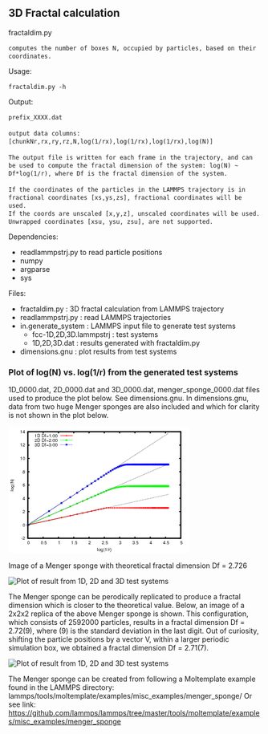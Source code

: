 ## 3D Fractal calculation

fractaldim.py

	computes the number of boxes N, occupied by particles, based on their coordinates.

Usage:

	fractaldim.py -h
    
Output:

	prefix_XXXX.dat 
	
	output data columns:
	[chunkNr,rx,ry,rz,N,log(1/rx),log(1/rx),log(1/rx),log(N)]

	The output file is written for each frame in the trajectory, and can be used to compute the fractal dimension of the system: log(N) ~ Df*log(1/r), where Df is the fractal dimension of the system.
        
	If the coordinates of the particles in the LAMMPS trajectory is in fractional coordinates [xs,ys,zs], fractional coordinates will be used. 
	If the coords are unscaled [x,y,z], unscaled coordinates will be used. 
	Unwrapped coordinates [xsu, ysu, zsu], are not supported.

Dependencies:
* readlammpstrj.py to read particle positions
* numpy
* argparse
* sys

Files:
* fractaldim.py	: 3D fractal calculation from LAMMPS trajectory
* readlammpstrj.py : read LAMMPS trajectories
* in.generate_system : LAMMPS input file to generate test systems
	* fcc-1D,2D,3D.lammpstrj : test systems
	* 1D,2D,3D.dat : results generated with fractaldim.py
* dimensions.gnu : plot results from test systems


### Plot of log(N) vs. log(1/r) from the generated test systems

1D_0000.dat, 2D_0000.dat and 3D_0000.dat, menger_sponge_0000.dat files used to produce the plot below. See dimensions.gnu. In dimensions.gnu, data from two huge Menger sponges are also included and which for clarity is not shown in the plot below.

![Plot of result from 1D, 2D, 3D and Menger sponge test systems](Dimensions.png?raw=true "Dimensions")

Image of a Menger sponge with theoretical fractal dimension Df = 2.726

![Plot of result from 1D, 2D and 3D test systems](Menger_sponge-3D-side-view.png?raw=true "Menger sponge")

The Menger sponge can be perodically replicated to produce a fractal dimension which is closer to the theoretical value. 
Below, an image of a 2x2x2 replica of the above Menger sponge is shown. This configuration, which consists of 2592000 particles, 
results in a fractal dimension Df = 2.72(9), where (9) is the standard deviation in the last digit. Out of curiosity, shifting the particle positions by a vector V, within a larger periodic simulation
box, we obtained  a fractal dimension Df = 2.71(7).

![Plot of result from 1D, 2D and 3D test systems](Menger_sponge-huge-3D-side-view.png?raw=true "Menger sponge")

The Menger sponge can be created from following a Moltemplate example found in the LAMMPS directory: lammps/tools/moltemplate/examples/misc_examples/menger_sponge/
Or see link: https://github.com/lammps/lammps/tree/master/tools/moltemplate/examples/misc_examples/menger_sponge
